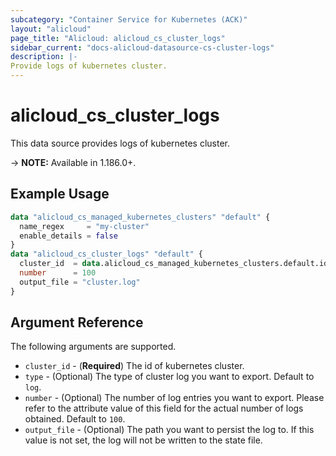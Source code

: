 ```yaml
---
subcategory: "Container Service for Kubernetes (ACK)"
layout: "alicloud"
page_title: "Alicloud: alicloud_cs_cluster_logs"
sidebar_current: "docs-alicloud-datasource-cs-cluster-logs"
description: |-
Provide logs of kubernetes cluster.
---
```


# alicloud\_cs\_cluster\_logs

This data source provides logs of kubernetes cluster.

-> **NOTE:** Available in 1.186.0+.

## Example Usage

```terraform
data "alicloud_cs_managed_kubernetes_clusters" "default" {
  name_regex     = "my-cluster"
  enable_details = false
}
data "alicloud_cs_cluster_logs" "default" {
  cluster_id  = data.alicloud_cs_managed_kubernetes_clusters.default.ids.0
  number      = 100
  output_file = "cluster.log"
}
```

## Argument Reference

The following arguments are supported.
* `cluster_id` - (**Required**) The id of kubernetes cluster.
* `type` - (Optional) The type of cluster log you want to export. Default to `log`.
* `number` - (Optional) The number of log entries you want to export. Please refer to the attribute value of this field for the actual number of logs obtained. Default to `100`.
* `output_file` - (Optional) The path you want to persist the log to. If this value is not set, the log will not be written to the state file.
